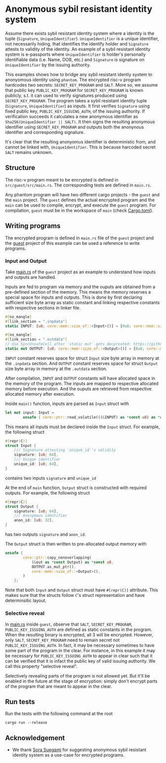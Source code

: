 # Anonymous sybil resistant identity system

Assume there exists sybil resistant identity system where a identity is the tuple (`Signature`, `UniqueIdentifier`). `UniqueIdentifier` is a unique identifier, not necessarily hiding, that identifies the identify holder and `Signature` attests to validity of the identity. An example of a sybil resistant identity system is e-passports where `UniqueIdentifier` is holder's personally identifiable data (i.e. Name, DOB, etc.) and `Signature` is signature on `UniqueIdentifier` by the issuing authority.

This examples shows how to bridge any sybil resistant identiy system to anonyomous identity using `phantom`. The encrypted risc-v program hardcodes two secrets: `SECRET_KEY_PROGRAM` and `SALT`. More so, we assume that public key `PUBLIC_KEY_PROGRAM` for `SECRET_KEY_PROGRAM` is known publicly, s.t. it can used to verify signatures produced using `SECRET_KEY_PROGRAM`. The program takes a sybil resistant identity tuple (`Signature`, `UniqueIdentifier`) as inputs. It first verifies `Signature` using fixed public key, `PUBLIC_KEY_ISSUING_AUTH`, of the issuing authority. If verification succeeds it calculates a new anonymous identifier as `Sha256(UniqueIdentifier || SALT)`. It then signs the resulting anonymous identifier using `SECRET_KEY_PROGRAM` and outputs both the anonynous identifier and corresponding signature.

It's clear that the resulting anonyomus identifier is deterministic from, and cannot be linked with, `UniqueIdentifier`. This is because harcoded secret `SALT` remains unknown.

## Structure

The risc-v program meant to be encrypted is defined in `src/guest/src/main.rs`. The corresponding tests are defined in `main.rs`.

Any phantom program will have two different cargo projects - the `guest` and the `main` project. The `guest` defines the actual encrypted program and the `main` can be used to compile, encrypt, and execute the `guest` program. For compilation, `guest` must be in the workspace of `main` (check [Cargo.toml](./Cargo.toml)).

## Writing programs

The encrypted program is defined in `main.rs` file of the `guest` project and the [guest](./src/guest/src/main.rs) project of this example can be used a reference to write programs.

### Input and Output

Take [main.rs](./src/guest/src/main.rs) of the `guest` project as an example to understand how inputs and outputs are handled.

Inputs are fed to program via memory and the ouputs are obtained from a pre-defined section of the memory. This means the memory reserves a special space for inputs and outputs. This is done by first declaring sufficient size byte array as static constant and linking respective constants with respective sections in linker file.

```rust
#[no_mangle]
#[link_section = ".inpdata"]
static INPUT: [u8; core::mem::size_of::<Input>()] = [0u8; core::mem::size_of::<Input>()];

#[no_mangle]
#[link_section = ".outdata"]
// Use SyncUnsafeCell after `static mut` gets decpreated: https://github.com/rust-lang/rust/issues/95439
static mut OUTPUT: [u8; core::mem::size_of::<Output>()] = [0u8; core::mem::size_of::<Output>()];
```

`INPUT` constant reserves space for struct `Input` size byte array in memory at the `.inpdata` section. And `OUTPUT` constant reserves space for struct `Output` size byte array in memory at the `.outdata` section.

After compilation, `INPUT` and `OUTPUT` constants will have allocated space in the memory of the program. The inputs are mapped to respective allocated memory before execution. And the ouputs are retrieved from respective allocated memory after execution.

Inside `main()` function, inputs are parsed as `Input` struct with

```rust
let mut input: Input =
        unsafe { core::ptr::read_volatile(((&INPUT) as *const u8) as *const Input) };

```

This means all inputs must be declared inside the `Input` struct. For example, the following struct

```rust
#[repr(C)]
struct Input {
    /// Signature attesting `unique_id`'s validity
    signature: [u8; 64],
    /// Unique identifier
    unique_id: [u8; 64],
}
```

contains two inputs `signature` and `unique_id`

At the end of `main` function, `Output` struct is constructed with required outputs. For example, the following struct

```rust
#[repr(C)]
struct Output {
    signature: [u8; 64],
    /// Anonymous identifier
    anon_id: [u8; 32],
}
```

has two outputs `signature` and `anon_id`.

The `Output` struct is then written to pre-allocated output memory with

```rust
unsafe {
        core::ptr::copy_nonoverlapping(
            (&out as *const Output) as *const u8,
            OUTPUT.as_mut_ptr(),
            core::mem::size_of::<Output>(),
        )
    };
```

Note that both `Input` and `Output` struct must have `#[repr(C)]` attribute. This makes sure that the structs follow `C`'s struct representation and have determinsitic layout.

### Selective reveal

In [main.rs](./src/guest/src/main.rs) inside `guest`, observe that `SALT`, `SECRET_KEY_PROGRAM`, `PUBLIC_KEY_ISSUING_AUTH` are defined as static constants in the program. When the resulting binary is encrypted, all 3 will be encrypted. However, only `SALT`, `SECRET_KEY_PROGRAM` need to remain secret not `PUBLIC_KEY_ISSUING_AUTH`. In fact, it may be necessary sometimes to have some part of the program in the clear. For instance, in this example it may be necessary for `PUBLIC_KEY_ISSUING_AUTH` to appear in clear such that it can be verified that it is infact the public key of valid issuing authority. We call this property "selective reveal".

Selectively revealing parts of the program is not allowed yet. But it'll be enabled in the future at the stage of encryption: simply don't encrypt parts of the program that are meant to appear in the clear.

## Run tests

Run the tests with the following command at the root

```
cargo run --release
```

## Acknowledgement

-   We thank [Sora Suegami](https://github.com/SoraSuegami) for suggesting anonymous sybil resistant identity system as a use-case for encrypted programs.

